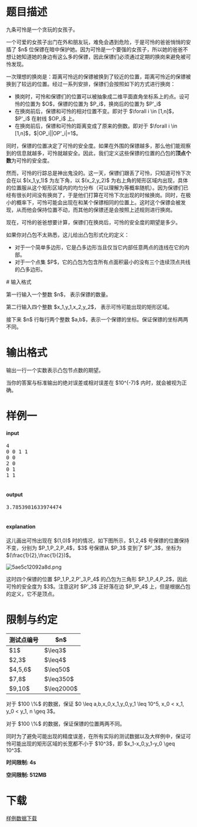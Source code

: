 # 题目描述

<p>九条可怜是一个贪玩的女孩子。</p>
<p>一个可爱的女孩子出门在外和朋友玩，难免会遇到危险，于是可怜的爸爸悄悄的安插了 $n$ 位保镖在暗中保护她。因为可怜是一个要强的女孩子，所以她的爸爸不想让她知道她的身边有这么多的保镖，因此保镖们必须通过定期的换岗来避免被可怜发现。</p>
<p>一次理想的换岗是：距离可怜远的保镖被换到了较近的位置，距离可怜近的保镖被换到了较远的位置。经过一系列安排，保镖们会按照如下的方式进行换岗：</p>
<ul><li>换岗时，可怜和保镖们的位置可以被抽象成二维平面直角坐标系上的点。设可怜的位置为 $O$，保镖的位置为 $P_i$，换岗后的位置为 $P&#39;_i$</li>
<li>在换岗前后，保镖和可怜的相对位置不变。即对于 $\forall i \in [1,n]$，$P&#39;_i$ 在射线 $OP_i$ 上。</li>
<li>在换岗前后，保镖和可怜的距离变成了原来的倒数。即对于 $\forall i \in [1,n]$，$|OP_i||OP&#39;_i|=1$。</li>
</ul><p>同时，保镖的位置决定了可怜的安全度。如果在外围的保镖越多，那么他们能观察到的信息就越多，可怜就越安全。因此，我们定义这些保镖的位置的凸包的<strong>顶点个数</strong>为可怜的安全度。</p>
<p>然而，可怜的行踪总是神出鬼没的。这一天，保镖们跟丢了可怜，只知道可怜下次会在以 $(x_1,y_1)$ 为左下角，以 $(x_2,y_2)$ 为右上角的矩形区域内出现，具体的位置服从这个矩形区域内的均匀分布（可以理解为等概率随机）。因为保镖们已经有很长时间没有换岗了，于是他们打算在可怜下次出现的时候换岗。同时，在极小的概率下，可怜可能会出现在和某个保镖相同的位置上。这时这个保镖会被发现，从而他会保持位置不动，而其他的保镖还是会按照上述规则进行换岗。</p>
<p>现在，可怜的爸爸想要计算，保镖们在换岗后，可怜的安全度的期望是多少。</p>
<p>如果你对凸包不太熟悉，这儿给出凸包形式化的定义：   </p>
<ul><li>对于一个简单多边形，它是凸多边形当且仅当它内部任意两点的连线在它的内部。   </li>
<li>对于一个点集 $P$，它的凸包为包含所有点面积最小的没有三个连续顶点共线的凸多边形。   </li>
</ul>
# 输入格式


<p>第一行输入一个整数 $n$， 表示保镖的数量。</p>
<p>第二行输入四个整数 $x_1,y_1,x_2,y_2$， 表示可怜可能出现的矩形区域。</p>
<p>接下来 $n$ 行每行两个整数 $a,b$，表示一个保镖的坐标。保证保镖的坐标两两不同。</p>

# 输出格式


<p>输出一行一个实数表示凸包节点数的期望。</p>
<p>当你的答案与标准输出的绝对误差或相对误差在 $10^{-7}$ 内时，就会被视为正确。</p>

# 样例一


<h4>input</h4>
<pre>4
0 0 1 1
0 0
2 0
0 1
1 1

</pre>

<h4>output</h4>
<pre>3.7853981633974474

</pre>

<h4>explanation</h4>
<p>这儿画出可怜出现在 $(1,0)$ 时的情况，如下图所示，$1,2,4$ 号保镖的位置保持不变，分别为 $P_1,P_2,P_4$，$3$ 号保镖从 $P_3$ 变到了 $P&#39;_3$，坐标为 $(\frac{1}{2},\frac{1}{2})$。</p>
<p><img class="img-responsive center-block" src="https://i.loli.net/2018/04/29/5ae5c12092a8d.png" alt="5ae5c12092a8d.png"/></p>
<p>这时四个保镖的位置 $P_1,P_2,P&#39;_3,P_4$ 的凸包为三角形 $P_1,P_4,P_2$，因此可怜的安全度为 $3$。注意这时 $P&#39;_3$ 正好落在边 $P_1P_4$ 上，但是根据凸包的定义，它不是顶点。</p>

# 限制与约定


 <div class="table-responsive">
<table class="table table-bordered table-text-center table-verticle-middle"><thead><tr><th>测试点编号</th><th>$n$</th></tr></thead><tbody><tr><td>$1$</td><td>$\leq3$</td></tr><tr><td>$2,3$</td><td>$\leq4$</td></tr><tr><td>$4,5,6$</td><td>$\leq50$</td></tr><tr><td>$7,8$</td><td>$\leq350$</td></tr><tr><td>$9,10$</td><td>$\leq2000$</td></tr></tbody></table></div>

<p>对于 $100 \%$ 的数据，保证 $0 \leq a,b,x_0,x_1,y_0,y_1 \leq 10^5, x_0 &lt; x_1, y_0 &lt; y_1, n \geq 3$。</p>
<p>对于 $100 \%$ 的数据，保证保镖的位置两两不同。</p>
<p>同时为了避免可能出现的精度误差，在所有实际的测试数据以及大样例中，保证可怜可能出现的矩形区域的长宽都不小于 $10^3$，即 $x_1-x_0,y_1-y_0 \geq 10^3$.</p>
<p><strong>时间限制: 4s</strong></p>
<p><strong>空间限制: 512MB</strong></p>

# 下载


<p><a href="/download.php?type=problem&amp;id=413">样例数据下载</a></p>

